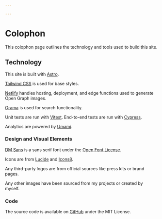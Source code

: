 ```yaml
---

---
```


# Colophon

This colophon page outlines the technology and tools used to build this site.

## Technology 

This site is built with [Astro](https://astro.build).

[Tailwind CSS](https://tailwindcss.com/) is used for base styles.

[Netlify](https://www.netlify.com/) handles hosting, deployment, and edge functions used to generate Open Graph images.

[Orama](https://www.oramasearch.com/) is used for search functionality.

Unit tests are run with [Vitest](https://vitest.dev/). End-to-end tests are run with [Cypress](https://www.cypress.io/).

Analytics are powered by [Umami](https://umami.is/).

### Design and Visual Elements
[DM Sans](https://fonts.google.com/specimen/DM+Sans) is a sans serif font under the [Open Font License](https://openfontlicense.org/).

Icons are from [Lucide](https://lucide.dev/) and [Icons8](https://icons8.com).

Any third-party logos are from official sources like press kits or brand pages.

Any other images have been sourced from my projects or created by myself.

### Code
The source code is available on [GitHub](https://github.com/alexnguyennz/alexnguyen.co.nz/) under the MIT License.
